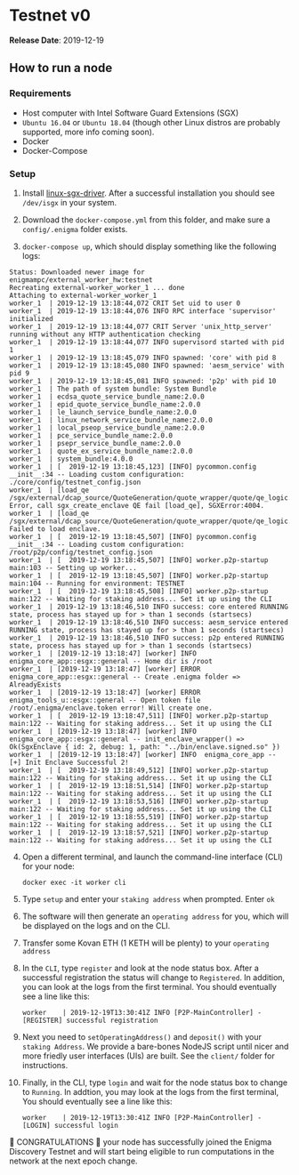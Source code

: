 # Testnet v0

**Release Date**: 2019-12-19

## How to run a node

### Requirements

- Host computer with Intel Software Guard Extensions (SGX)
- `Ubuntu 16.04` or `Ubuntu 18.04` (though other Linux distros are probably supported, more info coming soon).
- Docker
- Docker-Compose

### Setup

1. Install [linux-sgx-driver](https://github.com/intel/linux-sgx-driver). After a successful installation you should see `/dev/isgx` in your system.

2. Download the `docker-compose.yml` from this folder, and make sure a `config/.enigma` folder exists.

3. `docker-compose up`, which should display something like the following logs:

```
Status: Downloaded newer image for enigmampc/external_worker_hw:testnet
Recreating external-worker_worker_1 ... done
Attaching to external-worker_worker_1
worker_1  | 2019-12-19 13:18:44,072 CRIT Set uid to user 0
worker_1  | 2019-12-19 13:18:44,076 INFO RPC interface 'supervisor' initialized
worker_1  | 2019-12-19 13:18:44,077 CRIT Server 'unix_http_server' running without any HTTP authentication checking
worker_1  | 2019-12-19 13:18:44,077 INFO supervisord started with pid 1
worker_1  | 2019-12-19 13:18:45,079 INFO spawned: 'core' with pid 8
worker_1  | 2019-12-19 13:18:45,080 INFO spawned: 'aesm_service' with pid 9
worker_1  | 2019-12-19 13:18:45,081 INFO spawned: 'p2p' with pid 10
worker_1  | The path of system bundle: System Bundle
worker_1  | ecdsa_quote_service_bundle_name:2.0.0
worker_1  | epid_quote_service_bundle_name:2.0.0
worker_1  | le_launch_service_bundle_name:2.0.0
worker_1  | linux_network_service_bundle_name:2.0.0
worker_1  | local_pseop_service_bundle_name:2.0.0
worker_1  | pce_service_bundle_name:2.0.0
worker_1  | psepr_service_bundle_name:2.0.0
worker_1  | quote_ex_service_bundle_name:2.0.0
worker_1  | system_bundle:4.0.0
worker_1  | [  2019-12-19 13:18:45,123] [INFO] pycommon.config                __init__:34 -- Loading custom configuration: ./core/config/testnet_config.json
worker_1  | [load_qe /sgx/external/dcap_source/QuoteGeneration/quote_wrapper/quote/qe_logic.cpp:559] Error, call sgx_create_enclave QE fail [load_qe], SGXError:4004.
worker_1  | [load_qe /sgx/external/dcap_source/QuoteGeneration/quote_wrapper/quote/qe_logic.cpp:560] Failed to load enclave.
worker_1  | [  2019-12-19 13:18:45,507] [INFO] pycommon.config                __init__:34 -- Loading custom configuration: /root/p2p/config/testnet_config.json
worker_1  | [  2019-12-19 13:18:45,507] [INFO] worker.p2p-startup             main:103 -- Setting up worker...
worker_1  | [  2019-12-19 13:18:45,507] [INFO] worker.p2p-startup             main:104 -- Running for environment: TESTNET
worker_1  | [  2019-12-19 13:18:45,508] [INFO] worker.p2p-startup             main:122 -- Waiting for staking address... Set it up using the CLI
worker_1  | 2019-12-19 13:18:46,510 INFO success: core entered RUNNING state, process has stayed up for > than 1 seconds (startsecs)
worker_1  | 2019-12-19 13:18:46,510 INFO success: aesm_service entered RUNNING state, process has stayed up for > than 1 seconds (startsecs)
worker_1  | 2019-12-19 13:18:46,510 INFO success: p2p entered RUNNING state, process has stayed up for > than 1 seconds (startsecs)
worker_1  | [2019-12-19 13:18:47] [worker] INFO  enigma_core_app::esgx::general -- Home dir is /root
worker_1  | [2019-12-19 13:18:47] [worker] ERROR enigma_core_app::esgx::general -- Create .enigma folder => AlreadyExists
worker_1  | [2019-12-19 13:18:47] [worker] ERROR enigma_tools_u::esgx::general -- Open token file /root/.enigma/enclave.token error! Will create one.
worker_1  | [  2019-12-19 13:18:47,511] [INFO] worker.p2p-startup             main:122 -- Waiting for staking address... Set it up using the CLI
worker_1  | [2019-12-19 13:18:47] [worker] INFO  enigma_core_app::esgx::general -- init_enclave_wrapper() => Ok(SgxEnclave { id: 2, debug: 1, path: "../bin/enclave.signed.so" })
worker_1  | [2019-12-19 13:18:47] [worker] INFO  enigma_core_app -- [+] Init Enclave Successful 2!
worker_1  | [  2019-12-19 13:18:49,512] [INFO] worker.p2p-startup             main:122 -- Waiting for staking address... Set it up using the CLI
worker_1  | [  2019-12-19 13:18:51,514] [INFO] worker.p2p-startup             main:122 -- Waiting for staking address... Set it up using the CLI
worker_1  | [  2019-12-19 13:18:53,516] [INFO] worker.p2p-startup             main:122 -- Waiting for staking address... Set it up using the CLI
worker_1  | [  2019-12-19 13:18:55,519] [INFO] worker.p2p-startup             main:122 -- Waiting for staking address... Set it up using the CLI
worker_1  | [  2019-12-19 13:18:57,521] [INFO] worker.p2p-startup             main:122 -- Waiting for staking address... Set it up using the CLI
```

4. Open a different terminal, and launch the command-line interface (CLI) for your node:

    ```
    docker exec -it worker cli
    ```

5. Type `setup` and enter your `staking address` when prompted. Enter `ok`

6. The software will then generate an `operating address` for you, which will be displayed on the logs and on the CLI.

7. Transfer some Kovan ETH (1 KETH will be plenty) to your `operating address`

8. In the `CLI`, type `register` and look at the node status box. After a successful registration the status will change to `Registered`.
In addition, you can look at the logs from the first terminal. You should eventually see a line like this:

    ```
    worker    | 2019-12-19T13:30:41Z INFO [P2P-MainController] - [REGISTER] successful registration
    ```
9. Next you need to `setOperatingAddress()` and `deposit()` with your `staking Address`. We provide a bare-bones NodeJS script until nicer and more friedly user interfaces (UIs) are built. See the `client/` folder for instructions.

10. Finally, in the CLI, type `login` and wait for the node status box to change to `Running`. 
In addtion, you may look at the logs from the first terminal, You should eventually see a line like this:

    ```
    worker    | 2019-12-19T13:30:41Z INFO [P2P-MainController] - [LOGIN] successful login
    ```

🙌 CONGRATULATIONS 🙌 your node has successfully joined the Enigma Discovery Testnet and will start being eligible to run computations in the network at the next epoch change.



